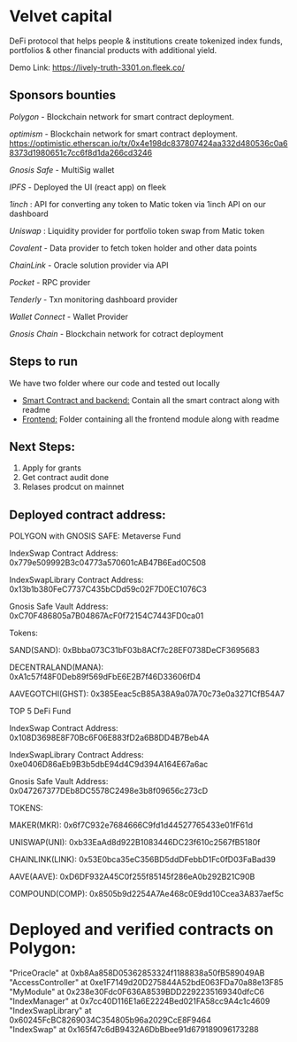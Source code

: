 # Velvet capital

DeFi protocol that helps people & institutions create tokenized index funds, portfolios & other financial products with additional yield.

Demo Link: https://lively-truth-3301.on.fleek.co/

## Sponsors bounties

_Polygon_ - Blockchain network for smart contract deployment.

_optimism_ - Blockchain network for smart contract deployment. https://optimistic.etherscan.io/tx/0x4e198dc837807424aa332d480536c0a68373d1980651c7cc6f8d1da266cd3246

_Gnosis Safe_ - MultiSig wallet

_IPFS_ - Deployed the UI (react app) on fleek

_1inch_ : API for converting any token to Matic token via 1inch API on our dashboard

_Uniswap_ : Liquidity provider for portfolio token swap from Matic token

_Covalent_ - Data provider to fetch token holder and other data points

_ChainLink_ - Oracle solution provider via API

_Pocket_ - RPC provider

_Tenderly_ - Txn monitoring dashboard provider

_Wallet Connect_ - Wallet Provider

_Gnosis Chain_ - Blockchain network for cotract deployment

## Steps to run

We have two folder where our code and tested out locally

-   [Smart Contract and backend:](https://github.com/Velvet-Capital/Eth-NYC-hack/tree/main/Smart%20Contract%20and%20Backend/contracts) Contain all the smart contract along with readme
-   [Frontend:]() Folder containing all the frontend module along with readme

## Next Steps:

1. Apply for grants
2. Get contract audit done
3. Relases prodcut on mainnet

## Deployed contract address:

POLYGON with GNOSIS SAFE:
Metaverse Fund

IndexSwap Contract Address: 0x779e509992B3c04773a570601cAB47B6Ead0C508

IndexSwapLibrary Contract Address: 0x13b1b380FeC7737C435bCDd59c02F7D0EC1076C3

Gnosis Safe Vault Address: 0xC70F486805a7B04867AcF0f72154C7443FD0ca01

Tokens:

SAND(SAND): 0xBbba073C31bF03b8ACf7c28EF0738DeCF3695683

DECENTRALAND(MANA): 0xA1c57f48F0Deb89f569dFbE6E2B7f46D33606fD4

AAVEGOTCHI(GHST): 0x385Eeac5cB85A38A9a07A70c73e0a3271CfB54A7

TOP 5 DeFi Fund

IndexSwap Contract Address: 0x108D3698E8F70Bc6F06E883fD2a6B8DD4B7Beb4A

IndexSwapLibrary Contract Address: 0xe0406D86aEb9B3b5dbE94d4C9d394A164E67a6ac

Gnosis Safe Vault Address: 0x047267377DEb8DC5578C2498e3b8f09656c273cD

TOKENS:

MAKER(MKR): 0x6f7C932e7684666C9fd1d44527765433e01fF61d

UNISWAP(UNI): 0xb33EaAd8d922B1083446DC23f610c2567fB5180f

CHAINLINK(LINK): 0x53E0bca35eC356BD5ddDFebbD1Fc0fD03FaBad39

AAVE(AAVE): 0xD6DF932A45C0f255f85145f286eA0b292B21C90B

COMPOUND(COMP): 0x8505b9d2254A7Ae468c0E9dd10Ccea3A837aef5c

# Deployed and verified contracts on Polygon:

"PriceOracle" at 0xb8Aa858D05362853324f1188838a50fB589049AB <br>
"AccessController" at 0xe1F7149d20D275844A52bdE063FDa70a88e13F85 <br>
"MyModule" at 0x238e30Fdc0F636A8539BDD2292235169340dfcC6 <br>
"IndexManager" at 0x7cc40D116E1a6E2224Bed021FA58cc9A4c1c4609 <br>
"IndexSwapLibrary" at 0x60245FcBC8269034C354805b96a2029CcE8F9464 <br>
"IndexSwap" at 0x165f47c6dB9432A6DbBbee91d679189096173288 <br>
